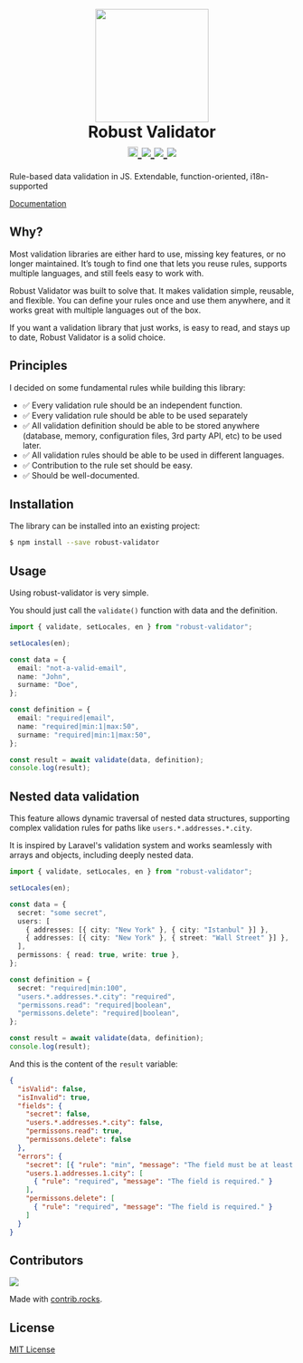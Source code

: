 #

<h1 align="center">
  <br>
  <a href="https://validator.axe-api.com/">
    <img src="https://validator.axe-api.com/logo.png" width="200">
  </a>
  <br>
  Robust Validator
  <br>
  <a href="https://badge.fury.io/js/robust-validator">
    <img src="https://badge.fury.io/js/robust-validator.svg" alt="npm version" height="18">
  </a>
  <a href="https://github.com/axe-api/validator/actions/workflows/npm-publish.yml" target="_blank">
    <img src="https://github.com/axe-api/validator/actions/workflows/npm-publish.yml/badge.svg?branch=main">
  </a>
  <a href="https://github.com/axe-api/validator/issues" target="_blank">
    <img src="https://img.shields.io/github/issues/axe-api/validator.svg">
  </a>
  <a href="https://opensource.org/licenses/MIT" target="_blank">
    <img src="https://img.shields.io/badge/license-MIT-blue.svg">
  </a>
</h1>

Rule-based data validation in JS. Extendable, function-oriented, i18n-supported

[Documentation](https://validator.axe-api.com/)

## Why?

Most validation libraries are either hard to use, missing key features, or no longer maintained. It’s tough to find one that lets you reuse rules, supports multiple languages, and still feels easy to work with.

Robust Validator was built to solve that. It makes validation simple, reusable, and flexible. You can define your rules once and use them anywhere, and it works great with multiple languages out of the box.

If you want a validation library that just works, is easy to read, and stays up to date, Robust Validator is a solid choice.

## Principles

I decided on some fundamental rules while building this library:

- ✅︎ Every validation rule should be an independent function.
- ✅︎ Every validation rule should be able to be used separately
- ✅︎ All validation definition should be able to be stored anywhere (database, memory, configuration files, 3rd party API, etc) to be used later.
- ✅︎ All validation rules should be able to be used in different languages.
- ✅︎ Contribution to the rule set should be easy.
- ✅︎ Should be well-documented.

## Installation

The library can be installed into an existing project:

```bash
$ npm install --save robust-validator
```

## Usage

Using robust-validator is very simple.

You should just call the `validate()` function with data and the definition.

```ts
import { validate, setLocales, en } from "robust-validator";

setLocales(en);

const data = {
  email: "not-a-valid-email",
  name: "John",
  surname: "Doe",
};

const definition = {
  email: "required|email",
  name: "required|min:1|max:50",
  surname: "required|min:1|max:50",
};

const result = await validate(data, definition);
console.log(result);
```

## Nested data validation

This feature allows dynamic traversal of nested data structures, supporting complex validation rules for paths like `users.*.addresses.*.city`.

It is inspired by Laravel's validation system and works seamlessly with arrays and objects, including deeply nested data.

```ts
import { validate, setLocales, en } from "robust-validator";

setLocales(en);

const data = {
  secret: "some secret",
  users: [
    { addresses: [{ city: "New York" }, { city: "Istanbul" }] },
    { addresses: [{ city: "New York" }, { street: "Wall Street" }] },
  ],
  permissons: { read: true, write: true },
};

const definition = {
  secret: "required|min:100",
  "users.*.addresses.*.city": "required",
  "permissons.read": "required|boolean",
  "permissons.delete": "required|boolean",
};

const result = await validate(data, definition);
console.log(result);
```

And this is the content of the `result` variable:

```json
{
  "isValid": false,
  "isInvalid": true,
  "fields": {
    "secret": false,
    "users.*.addresses.*.city": false,
    "permissons.read": true,
    "permissons.delete": false
  },
  "errors": {
    "secret": [{ "rule": "min", "message": "The field must be at least 100." }],
    "users.1.addresses.1.city": [
      { "rule": "required", "message": "The field is required." }
    ],
    "permissons.delete": [
      { "rule": "required", "message": "The field is required." }
    ]
  }
}
```

## Contributors

<a href="https://github.com/axe-api/validator/graphs/contributors">
  <img src="https://contrib.rocks/image?repo=axe-api/validator" />
</a>

Made with [contrib.rocks](https://contrib.rocks).

## License

[MIT License](LICENSE)
